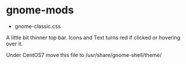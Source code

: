 # gnome-mods
- gnome-classic.css

A little bit thinner top bar.
Icons and Text turns red if clicked or hovering over it.

Under CentOS7 move this file to /usr/share/gnome-shell/theme/
